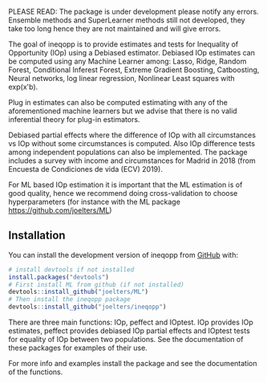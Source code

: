 PLEASE READ: The package is under development please notify any errors. Ensemble
methods and SuperLearner methods still not developed, they take too long hence they
are not maintained and will give errors. 

The goal of ineqopp is to  provide estimates and tests for Inequality of Opportunity (IOp)
using a Debiased estimator. Debiased IOp estimates can be computed using any Machine
Learner among: Lasso, Ridge, Random Forest, Conditional Inferest Forest, Extreme
Gradient Boosting, Catboosting, Neural networks, log linear regression, Nonlinear
Least squares with exp(x'b).

Plug in estimates can also be computed estimating with any of the aforementioned
machine learners but we advise that there is no valid inferential theory for plug-in
estimators.

Debiased partial effects where the difference of IOp with all circumstances
vs IOp without some circumstances is computed. Also IOp difference tests 
among independent populations can also be implemented. The package includes
a survey with income and circumstances for Madrid in 2018 
(from Encuesta de Condiciones de vida (ECV) 2019).

For ML based IOp estimation it 
is important that the ML estimation is of good quality, hence we recommend doing
cross-validation to choose hyperparameters (for instance with the ML package 
https://github.com/joelters/ML)

## Installation

You can install the development version of ineqopp from [GitHub](https://github.com/) with:
      
``` r
# install devtools if not installed
install.packages("devtools")
# First install ML from github (if not installed)
devtools::install_github("joelters/ML")
# Then install the ineqopp package
devtools::install_github("joelters/ineqopp")
```
There are three main functions: IOp, peffect and IOptest. IOp provides IOp estimates,
peffect provides debiased IOp partial effects and IOptest tests for equality
of IOp between two populations. See the documentation of these packages for examples
of their use.

For more info  and examples install the package and see the
documentation of the functions. 

